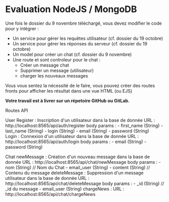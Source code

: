 # Evaluation NodeJS / MongoDB

Une fois le dossier du 9 novembre téléchargé, vous devez modifier le code pour y intégrer :

- Un service pour gérer les requêtes utilisateur (cf. dossier du 19 octobre)
- Un service pour gérer les réponses du serveur (cf. dossier du 19 octobre)
- Un model pour crèer un chat  (cf. dossier du 9 novembre)
- Une route et sont controleur pour le chat :
    - Créer un message chat
    - Supprimer un message (utilisateur)
    - charger les nouveaux messages

Vous vous sentez la nécessité de le faire, vous pouvez créer des routes fronts pour afficher les résultat dans une vue HTML (ou EJS)

__Votre travail est à livrer sur un répetoire GitHub ou GitLab.__


Routes API

User
    Register : Inscription d'un utilisateur dans la base de donnée
        URL : http://localhost:8565/api/auth/register
        body params : 
            - first_name (String)
            - last_name (String)
            - login (String)
            - email (String)
            - password (String)            
    Login : Connexion d'un utilisateur dans la base de donnée
        URL : http://localhost:8565/api/auth/login
        body params :
            - email (String)
            - password (String)
            
           
Chat 
    newMessage : Création d'un nouveau message dans la base de donnée
        URL : http://localhost:8565/api/chat/newMessage
        body params :
            - nom (String) // Nom du Chat
            - email_user (String) 
            - content (String) // Contenu du message 
    deleteMessage : Suppression d'un message utilisateur dans la base de donnée
        URL : http://localhost:8565/api/chat/deleteMessage
        body params :
            - _id (String) // _id du message
            - email_user (String)
    chargeNews : 
        URL : http://localhost:8565/api/chat/chargeNews
